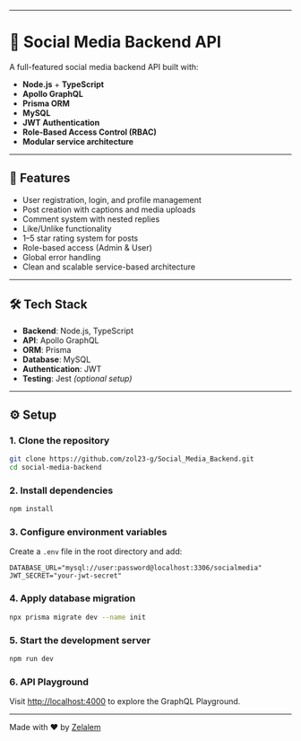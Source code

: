 
---
# 📸 Social Media Backend API

A full-featured social media backend API built with:

- **Node.js** + **TypeScript**
- **Apollo GraphQL**
- **Prisma ORM**
- **MySQL**
- **JWT Authentication**
- **Role-Based Access Control (RBAC)**
- **Modular service architecture**

---

## 🚀 Features

- User registration, login, and profile management
- Post creation with captions and media uploads
- Comment system with nested replies
- Like/Unlike functionality
- 1–5 star rating system for posts
- Role-based access (Admin & User)
- Global error handling
- Clean and scalable service-based architecture

---

## 🛠 Tech Stack

- **Backend**: Node.js, TypeScript  
- **API**: Apollo GraphQL  
- **ORM**: Prisma  
- **Database**: MySQL  
- **Authentication**: JWT  
- **Testing**: Jest *(optional setup)*

---

## ⚙️ Setup

### 1. Clone the repository

```bash
git clone https://github.com/zol23-g/Social_Media_Backend.git
cd social-media-backend
```

### 2. Install dependencies

```bash
npm install
```

### 3. Configure environment variables

Create a `.env` file in the root directory and add:

```env
DATABASE_URL="mysql://user:password@localhost:3306/socialmedia"
JWT_SECRET="your-jwt-secret"
```

### 4. Apply database migration

```bash
npx prisma migrate dev --name init
```

### 5. Start the development server

```bash
npm run dev
```

### 6. API Playground

Visit [http://localhost:4000](http://localhost:4000) to explore the GraphQL Playground.

---

Made with ❤️ by [Zelalem](https://github.com/zol23-g)

